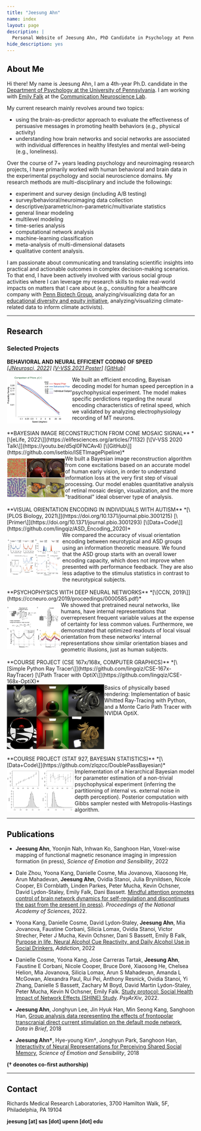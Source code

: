 ```yaml
---
title: "Jeesung Ahn"
name: index
layout: page
description: |
  Personal Website of Jeesung Ahn, PhD Candidate in Psychology at Penn.
hide_description: yes
---
```


<style type="text/css">
	.page-title {
		position: absolute;
		width: 1px;
  		height: 1px;
  		margin: -1px;
  		border: 0;
  		padding: 0;
  		clip: rect(0 0 0 0);
  		overflow: hidden;
	}
</style>

<h2 class="h1" style="color: rgb(0,0,0)" id="about">About Me </h2>

Hi there! My name is Jeesung Ahn, I am a 4th-year Ph.D. candidate in the [Department of Psychology at the University of Pennsylvania](https://psychology.sas.upenn.edu). I am working with [Emily Falk](https://www.asc.upenn.edu/people/faculty/emily-falk-phd) at the [Communication Neuroscience Lab](https://www.asc.upenn.edu/research/centers/communication-neuroscience-lab).

My current research mainly revolves around two topics: 
- using the brain-as-predictor approach to evaluate the effectiveness of persuasive messages in promoting health behaviors (e.g., physical activity)
- understanding how brain networks and social networks are associated with individual differences in healthy lifestyles and mental well-being (e.g., loneliness).

Over the course of 7+ years leading psychology and neuroimaging research projects, I have primarily worked with human behavioral and brain data in the experimental psychology and social neuroscience domains. My research methods are multi-disciplinary and include the followings: 
- experiment and survey design (including A/B testing)
- survey/behavioral/neuroimaging data collection
- descriptive/parametric/non-parametric/multivariate statistics
- general linear modeling
- multilevel modeling
- time-series analysis
- computational network analysis
- machine-learning classification
- meta-analysis of multi-dimensional datasets
- qualitative content analysis.

I am passionate about communicating and translating scientific insights into practical and actionable outcomes in complex decision-making scenarios. To that end, I have been actively involved with various social group activities where I can leverage my research skills to make real-world impacts on matters that I care about (e.g., consulting for a healthcare company with [Penn Biotech Group](https://pennbiotechgroup.org/), analyzing/visualizing data for an [educational diversity and equity initiative](https://web.sas.upenn.edu/dive/), analyzing/visualizing climate-related data to inform climate activists).

---
<h2 class="h1" style="color: rgb(0,0,0)" id="research">Research </h2>
<h3 class="h2">Selected Projects</h3>

**BEHAVIORAL AND NEURAL EFFICIENT CODING OF SPEED**  
*[\[JNeurosci, 2022\]](https://www.jneurosci.org/content/42/14/2951)  [\[V-VSS 2021 Poster\]](https://www.youtube.com/watch?v=W5DH4h2dH8Y)  [\[GitHub\]](https://github.com/lingqiz/Speed_Prior_2021)* <br>

<div class="row">
  <div class="column">
  <img class="proj-image" src="/assets/img/speedPrior.png" style="height: 100%; width: 100%; object-fit: contain">
  </div>

  <div class="column" markdown="1">
  We built an efficient encoding, Bayeisan decoding model for human speed perception in a psychophysical experiment. The model makes specific perdictions regarding the neural encoding characteristics of retinal speed, which we validated by analyzing electrophysiology recording of MT neurons.
  </div>
</div>

<br>
**BAYESIAN IMAGE RECONSTRUCTION FROM CONE MOSAIC SIGNAL**  
*[\[eLife, 2022\]](https://elifesciences.org/articles/71132)  [\[V-VSS 2020 Talk\]](https://youtu.be/d5qI0FNCAv4)  [\[GitHub\]](https://github.com/isetbio/ISETImagePipeline)* <br>

<div class="row">
  <div class="column">
  <img class="proj-image" src="/assets/img/imageRecon.png" style="height: 100%; width: 100%; object-fit: contain">
  </div>

  <div class="column" markdown="1">
  We built a Bayesian image reconstruction algorithm from cone excitations based on an accurate model of human early vision, in order to understand information loss at the very first step of visual processing. Our model enables quantitative analysis of retinal mosaic design, visualization, and the more "traditional" ideal observer type of analysis.
  </div>
</div>

<br>
**VISUAL ORIENTATION ENCODING IN INDIVIDUALS WITH AUTISM**  
*[\[PLOS Biology, 2021\]](https://doi.org/10.1371/journal.pbio.3001215)  [\[Primer\]](https://doi.org/10.1371/journal.pbio.3001293)  [\[Data+Code\]](https://github.com/lingqiz/ASD_Encoding_2020)* <br>

<div class="row">
  <div class="column">
  <img class="proj-image" src="/assets/img/encodingASD.png" style="height: 100%; width: 100%; object-fit: contain">
  </div>

  <div class="column" markdown="1">
  We compared the accuracy of visual orientation encoding between neurotypical and ASD groups using an information theoretic measure. We found that the ASD group starts with an overall lower encoding capacity, which does not improve when presented with performance feedback. They are also less adaptive to the stimulus statistics in contrast to the neurotypical subjects.
  </div>
</div>

<br>
**PSYCHOPHYSICS WITH DEEP NEURAL NETWORKS**  
*[\[CCN, 2019\]](https://ccneuro.org/2019/proceedings/0000585.pdf)* <br>

<div class="row">
  <div class="column">
  <img class="proj-image" src="/assets/img/ccn2019.png" style="height: 100%; width: 100%; object-fit: contain">
  </div>

  <div class="column" markdown="1">
  We showed that pretrained neural networks, like humans, have internal representations that overrepresent frequent variable values at the expense of certainty for less common values. Furthermore, we demonstrated that optimized readouts of local visual orientation from these networks’ internal representations show similar orientation biases and geometric illusions, just as human subjects.
  </div>
</div>

<br>
**COURSE PROJECT (CSE 167x/168x, COMPUTER GRAPHICS)**  
*[\[Simple Python Ray Tracer\]](https://github.com/lingqiz/CSE-167x-RayTracer)  [\[Path Tracer with OptiX\]](https://github.com/lingqiz/CSE-168x-OptiX)* <br>

<div class="row">
  <div class="column">
  <img class="proj-image" src="/assets/img/cse167.png" style="height: 100%; width: 100%; object-fit: contain">
  </div>

  <div class="column" markdown="1">
  Basics of physically based rendering: Implementation of basic Whitted Ray-Tracing with Python, and a Monte Carlo Path Tracer with NVIDIA OptiX.
  </div>
</div>

<br>
**COURSE PROJECT (STAT 927, BAYESIAN STATISTICS)**  
*[\[Data+Code\]](https://github.com/zlqzcc/DoublePassBayesian)* <br>

<div class="row">
  <div class="column">
  <img class="proj-image" src="/assets/img/bayesian.png" style="height: 100%; width: 100%; object-fit: contain">
  </div>

  <div class="column" markdown="1">
  Implementation of a hierarchical Bayesian model for parameter estimation of a non-trivial psychophysical experiment (inferring the partitioning of internal vs. external noise in depth perception). Posterior computation with Gibbs sampler nested with Metropolis-Hastings algorithm.
  </div>
</div>

---
<h2 class="h1" style="color: rgb(0,0,0)" id="publications">Publications </h2>

* **Jeesung Ahn**, Yoonjin Nah, Inhwan Ko, Sanghoon Han, Voxel-wise mapping of functional magnetic resonance imaging in impression formation (in press), *Science of Emotion and Sensibility*, 2022

* Dale Zhou, Yoona Kang, Danielle Cosme, Mia Jovanova, Xiaosong He, Arun Mahadevan, **Jeesung Ahn**, Ovidia Stanoi, Julia Brynildsen, Nicole Cooper, Eli Cornblath, Linden Parkes, Peter Mucha, Kevin Ochsner, David Lydon-Staley, Emily Falk, Dani Bassett. [Mindful attention promotes control of brain network dynamics for self-regulation and discontinues the past from the present (in press)](https://psyarxiv.com/u83my/). *Proceedings of the National Academy of Sciences*, 2022.

* Yoona Kang, Danielle Cosme, David Lydon‐Staley, **Jeesung Ahn**, Mia Jovanova, Faustine Corbani, Silicia Lomax, Ovidia Stanoi, Victor Strecher, Peter J Mucha, Kevin Ochsner, Dani S Bassett, Emily B Falk, [Purpose in life, Neural Alcohol Cue Reactivity, and Daily Alcohol Use in Social Drinkers](https://onlinelibrary.wiley.com/doi/pdf/10.1111/add.16012), *Addiction*, 2022

* Danielle Cosme, Yoona Kang, Jose Carreras Tartak, **Jeesung Ahn**, Faustine E Corbani, Nicole Cooper, Bruce Doré, Xiaosong He, Chelsea Helion, Mia Jovanova, Silicia Lomax, Arun S Mahadevan, Amanda L McGowan, Alexandra Paul, Rui Pei, Anthony Resnick, Ovidia Stanoi, Yi Zhang, Danielle S Bassett, Zachary M Boyd, David Martin Lydon-Staley, Peter Mucha, Kevin N Ochsner, Emily Falk.
[Study protocol: Social Health Impact of Network Effects (SHINE) Study](https://psyarxiv.com/cj2nx/). *PsyArXiv*, 2022.

* **Jeesung Ahn**, Jonghyun Lee, Jin Hyuk Han, Min Seong Kang, Sanghoon Han, [Group analysis data representing the effects of frontopolar transcranial direct current stimulation on the default mode network](https://www.sciencedirect.com/science/article/pii/S2352340918310163), *Data in Brief*, 2018

* **Jeesung Ahn†**, Hye-young Kim†, Jonghyun Park, Sanghoon Han, [Interactivity of Neural Representations for Perceiving Shared Social Memory](https://koreascience.kr/article/JAKO201836262560035.pdf), *Science of Emotion and Sensibility*, 2018

**(† deonotes co-first authorship)**

---
<h2 class="h1" style="color: rgb(0,0,0)" id="contact-me">Contact </h2>

Richards Medical Research Laboratories,
3700 Hamilton Walk, 5F, Philadelphia, PA 19104 

<p class="home-element"><strong> jeesung [at] sas [dot] upenn [dot] edu</strong></p>

<style type="text/css">
  .body-social > ul {
    display: inline-block;
    list-style-type: none;
    margin-bottom: 0;
    overflow: hidden;
    padding: 0;
  }

  .body-social > ul > li {
    float: left;

    /* padding-left: 5px; */
    padding-right: 10px;

    /* display: inline-block; */
  }

  .body-social > ul > li > a {
    display: inline;
    text-align: center;
    font-size: 0.95rem;
    font-weight: 600;
    /*width: 3rem;*/
    /*height: 4rem;*/
    padding: 4px;

    /* line-height: 3rem; */

    text-decoration: none;
    border-width: 1px;
    border-style: solid;
    border-radius: 5px;
    transition: background-color 250ms, color 250ms, text-decoration-color 250ms, border-color 250ms;

    /* border-bottom: none; */
  }

  .body-social > ul > li > a:not(.btn):not(.no-hover) {
    border-color: var(--accent-color);
  }

  .body-social > ul > li > a:hover {
    color: white;
    background-color: var(--accent-color);
    border-radius: 5px;
    padding: 4px;
    transition: background-color 250ms, color 250ms, text-decoration-color 250ms, border-color 250ms;
  }

  .row {
    display: flex;
  }

  .column {
    flex: 50%;
  }

  img.proj-image {
    display: block;
    margin-right: auto;
    padding-right: 20px;
  }
</style>
